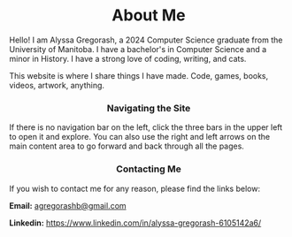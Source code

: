 <h1 style="text-align: center;">
About Me
</h1>

Hello! I am Alyssa Gregorash, a 2024 Computer Science graduate from the University of Manitoba.
I have a bachelor's in Computer Science and a minor in History.  I have a strong love of coding, writing, and cats.

This website is where I share things I have made.  Code, games, books, videos, artwork, anything.

<h3 style="text-align: center;">
Navigating the Site
</h3>
If there is no navigation bar on the left, click the three bars in the upper left to open it and explore.
You can also use the right and left arrows on the main content area to go forward and back through all the pages.


<h3 style="text-align: center;">
Contacting Me
</h3>

If you wish to contact me for any reason, please find the links below:

**Email:** <agregorashb@gmail.com>

**Linkedin:** <https://www.linkedin.com/in/alyssa-gregorash-6105142a6/>


